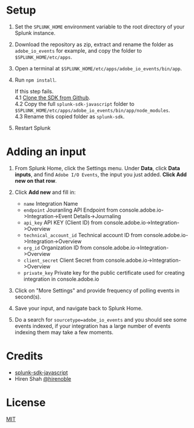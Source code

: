 # Setup

1. Set the `SPLUNK_HOME` environment variable to the root directory of your Splunk instance.
2. Download the repository as zip, extract and rename the folder as  `adobe_io_events` for example, and copy the folder to `$SPLUNK_HOME/etc/apps`.
3. Open a terminal at `$SPLUNK_HOME/etc/apps/adobe_io_events/bin/app`.
4. Run `npm install`.
    
    If this step fails.  
    4.1 [Clone the SDK from Github](https://github.com/splunk/splunk-sdk-javascript).  
    4.2 Copy the full `splunk-sdk-javascript` folder to `$SPLUNK_HOME/etc/apps/adobe_io_events/bin/app/node_modules`.  
    4.3 Rename this copied folder as `splunk-sdk`.  
5. Restart Splunk

# Adding an input

1. From Splunk Home, click the Settings menu. Under **Data**, click **Data inputs**, and find `Adobe I/O Events`, the input you just added. **Click Add new on that row**.
2. Click **Add new** and fill in:
    * `name` Integration Name
    * `endpoint` Jouranling API Endpoint from console.adobe.io->Integration->Event Details->Journaling
    * `api_key` API KEY (Client ID) from console.adobe.io->Integration->Overview
    * `technical_account_id` Technical account ID from console.adobe.io->Integration->Overview
    * `org_id` Organization ID from console.adobe.io->Integration->Overview
    * `client_secret` Client Secret from console.adobe.io->Integration->Overview
    * `private_key` Private key for the public certificate used for creating integration in console.adobe.io
3. Click on "More Settings" and provide frequency of polling events in second(s).

4. Save your input, and navigate back to Splunk Home.
5. Do a search for `sourcetype=adobe_io_events` and you should see some events indexed, if your integration has a large number of events indexing them may take a few moments.

# Credits
- [splunk-sdk-javascript](https://github.com/splunk/splunk-sdk-javascript)
- Hiren Shah [@hirenoble](https://github.com/hirenoble)

# License
[MIT](LICENSE)
